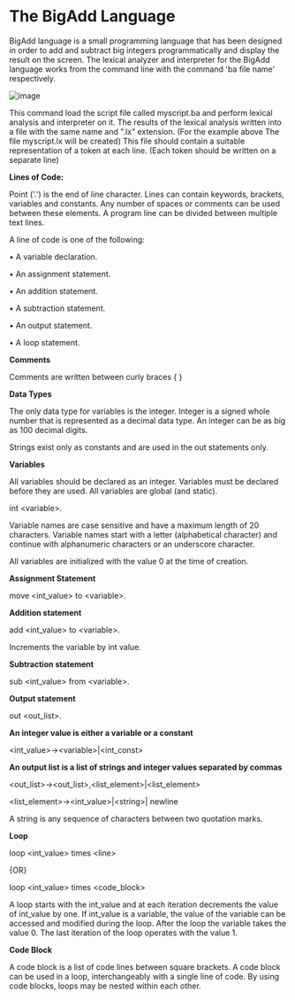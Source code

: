 # The BigAdd Language

BigAdd language is a small programming language that has been designed in order to add and subtract big integers programmatically and display the result on the screen. The lexical analyzer and interpreter for the BigAdd language works from the command line with the command 'ba file name' respectively.

![image](https://user-images.githubusercontent.com/112978786/194415661-6b3419d9-995c-49c3-a954-e12e95f6a081.png)


This command load the script file called myscript.ba and perform lexical analysis and interpreter on it. The results of the lexical analysis written into a file with the same name and ".lx" extension. (For the example above The file myscript.lx will be created) This file should contain a suitable representation of a token at each line. (Each token should be written on a separate line)

**Lines of Code:**

Point ('.') is the end of line character. Lines can contain keywords, brackets, variables and constants. Any number of spaces or comments can be used between these elements. A program line can be divided between multiple text lines.

A line of code is one of the following:

• A variable declaration.

• An assignment statement.

• An addition statement.

• A subtraction statement.

• An output statement.

• A loop statement.

**Comments**

Comments are written between curly braces { }

**Data Types**

The only data type for variables is the integer. Integer is a signed whole number that is represented as a decimal data type. An integer can be as big as 100 decimal digits.

Strings exist only as constants and are used in the out statements only.


**Variables**

All variables should be declared as an integer. Variables must be declared before they are used. All variables are global (and static).

int \<variable\>.

Variable names are case sensitive and have a maximum length of 20 characters. Variable names start with a letter (alphabetical character) and continue with alphanumeric characters or an underscore character.

All variables are initialized with the value 0 at the time of creation.

**Assignment Statement**

move \<int\_value\> to \<variable\>.

**Addition statement**

add \<int\_value\> to \<variable\>.

Increments the variable by int value.

**Subtraction statement**

sub \<int\_value\> from \<variable\>.

**Output statement**

out \<out\_list\>.

**An integer value is either a variable or a constant**

\<int\_value\>→\<variable\>|\<int\_const\>

**An output list is a list of strings and integer values separated by commas**

\<out\_list\>→\<out\_list\>,\<list\_element\>|\<list\_element\>

\<list\_element\>→\<int\_value\>|\<string\>| newline

A string is any sequence of characters between two quotation marks.

**Loop**

loop \<int\_value\> times \<line\>

{OR}

loop \<int\_value\> times \<code\_block\>

A loop starts with the int\_value and at each iteration decrements the value of int\_value by one. If int\_value is a variable, the value of the variable can be accessed and modified during the loop. After the loop the variable takes the value 0. The last iteration of the loop operates with the value 1.

**Code Block**

A code block is a list of code lines between square brackets. A code block can be used in a loop, interchangeably with a single line of code. By using code blocks, loops may be nested within each other.
